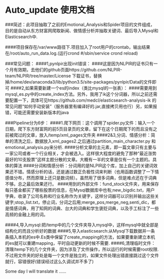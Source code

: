 ﻿# Auto_update 使用文档



###简述：此项目抽取了之前的Emotional_Analysis和Spider项目的文件组成，目的是自动从东方财富网爬取新闻、做情感分析并抽取关键词、最后导入Mysql和Elasticsearch中.


####项目保存在/var/www路径下.项目加入了root用户的crontab，输出结果在/root/auto_run_data.log.(运行crond  #/sbin/service crond reload)


###常见问题：
####1,pynlpir出现init错误：
####这是因为NLPIR的证书只有一个月有效期，去他们的github页面https://github.com/NLPIR-team/NLPIR/tree/master/License 下载证书，替换掉/home/dev/anaconda3/lib/python3.5/site-packages/pynlpir/Data的文件即可
####2,如果需要新建一个es的index（类比mysql的一张表）：
####需要用到mysql_es.py中的create_index方法。另外，我用了ik这个分词器，所以之前还需要配置一下，具体可见https://github.com/medcl/elasticsearch-analysis-ik 的常见问题“如何手动安装”（服务器里有编译好的.jar,直接拷贝用也行）另，如果报错，可能还需要安装新版本的java



###Pipeline分为6步：
####1.爬下网页：这个调用了spider.py文件：输入一个日期，爬下东方财富网的前5页目录页的文章，留下在这个日期爬下的而且没有之前被爬过的文章，放入/temp/xml_pages文件夹
####2&3,分词、情感分析：简单的清洗之后，数据放入xml_pages2.之后通过partition_main_character.py 和emotional_analysis.py来分析. 
####分析文章的主元素，即一篇文章只有主要与一家公司或者一个行业相关，才会被选入。这样很大程度的避免了那种“最近涨势最好的10支股票”这样主题分散的文章。大概有一半的文章是仅有一个主题的。具体的算法
####分词和情感分析：分词用的是NLPIR这个库，加上自己的关键词效果还不错。情感分析的话，还是通过数正负极性词来判断（也用函数调整了一下情感值分布，然而原理上还只是数词频）。虽然用了很多词典，但是难点还在于词典不够。总之最后效果还行。
####用到的外部文件：fund_stock文件夹，用来保存每只基金都买了哪些股票的信息，在Mysql数据库中也有;new_bigdic.txt，用户字典，收录了公司名称和行业名称作为关键字，这样分词器可以识别并输出这些关键字;stop_list.txt，停止词，分词之后用;merge_pos,merge_neg,senti_dic，都是情感词典，用了知网的词典、台大的词典和学生褒贬词典，以及手工标注了一些高频的金融上用的词。

####4,导入mysql:把/temp中的几个文件夹导入mysql中，这样mysql中就全部是结构化的而且分析好的数据
####5,导入elasticsearch:从Mysql下载数据并一条条插入本机的es中.Es类中保留了create_mapping的方法，如果要重新建立本机的es就可以重建mapping，平时自动更新的时候不需要.
####6,清理临时文件：清理/temp下的几个文件夹，因为涉及了文件操作，所以运行的时候需要root权限.不过用文件夹的好处是每一个文件是独立的，如果文件处理出错直接跳过这个文件就行，容错很好(错误经过这么久调试并不多了)










Some day I will translate it ......